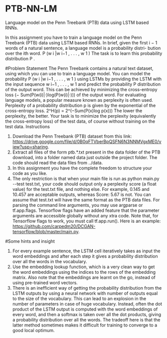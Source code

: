 # PTB-NN-LM
Language model on the Penn Treebank (PTB) data using LSTM based RNNs.

In this assignment you have to train a language model on the Penn Treebank (PTB) data using
LSTM based RNNs.
In brief, given the first i − 1 words of a natural sentence, a language model is a probability distri-
bution over the ith word.
P (w i |w i−1 , . . . , w 1 )
The task is to learn this probability distribution P .

#Problem Statement
The Penn Treebank contains a natural text dataset, using which you can use to train a language model. You can model the probability P (w i |w i−1 , . . . , w 1 ) using LSTMs by providing the LSTM with the input sequence w i−1 , . . . , w 1 and predict the probability P distribution of the output word.
This can be achieved by minimizing the cross-entropy loss (− Sum(P(w(i)|·)log(P(w(i)|·))) of the output word.
For evaluating language models, a popular measure known as perplexity is often used. Perplexity of a probability distribution p is given by the exponential of the cross-entropy loss.
2^H(p) = 2^(−Sum(P(x)log p(x)))
The lower the perplexity, the better. Your task is to minimize the perplexity (equivalently the cross-entropy loss) of the test data, of course without training on the test data.
Instructions
1. Download the Penn Treebank (PTB) dataset from this link: https://drive.google.com/file/d/0B0qFTVberBpQSFN6N3NNMVgxME0/view?usp=sharing.
2. Extract all files of the form ptb.*.txt present in the data folder of the PTB download, into a folder named data just outside the project folder. The code should read the data files from ../data.
3. In this assignment you have the complete freedom to structure your code as you like.
4. The only restriction is that when your main file is run as python main.py --test test.txt, your code should output only a perplexity score (a float value) for the test.txt file, and nothing else. For example, 0.145 and 10.457 are acceptable outputs, whereas Score: 5.67 is not. You can assume that test.txt will have the same format as the PTB data files. For parsing the command line arguments, you may use argparse or tf.app.flags. Tensorflow flags have an added feature that the parameter arguments are accessible globally without any xtra code. Note that, for Tensorflow flags to work, you must call tf.app.run(). Here is an example: https://github.com/carpedm20/DCGAN-tensorflow/blob/master/main.py.

#Some hints and insight
1. For every example sentence, the LSTM cell iteratively takes as input the word embeddings and after each step it gives a probability distribution over all the words in the vocabulary.
2. Use the embedding lookup function, which is a very clean way to get the word embeddings using the indices to the rows of the embedding matrix. Also note that the embeddings are learnt on the go, instead of using pre-trained word vectors.
3. There is an inefficient way of getting the probability distribution from the LSTM outputs by using a neural network with number of outputs equal to the size of the vocabulary. This can lead to an explosion in the number of parameters in case of huge vocabulary. Instead, often the dot product of the LSTM output is computed with the word embeddings of every word, and then a softmax is taken over all the dot products, giving a probability distribution over all the words. The tradeoff here is that the latter method sometimes makes it difficult for training to converge to a good local optimum.
